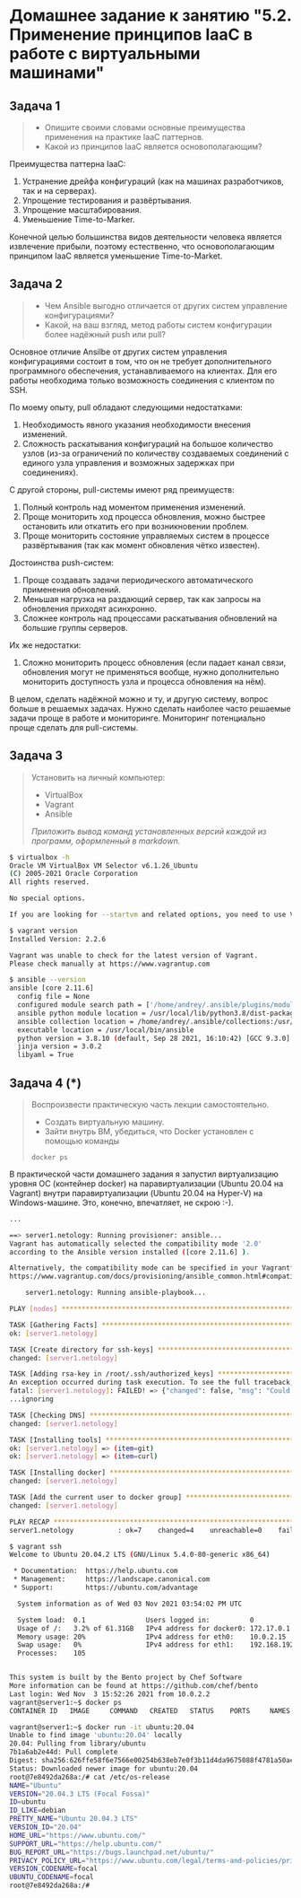 # Домашнее задание к занятию "5.2. Применение принципов IaaC в работе с виртуальными машинами"

## Задача 1

> - Опишите своими словами основные преимущества применения на практике IaaC паттернов.
> - Какой из принципов IaaC является основополагающим?

Преимущества паттерна IaaC:

1. Устранение дрейфа конфигураций (как на машинах разработчиков, так и на серверах).
2. Упрощение тестирования и развёртывания.
3. Упрощение масштабирования.
4. Уменьшение Time-to-Marker.

Конечной целью большинства видов деятельности человека является извлечение прибыли, поэтому естественно, что основополагающим принципом IaaC является уменьшение Time-to-Market.  

## Задача 2

> - Чем Ansible выгодно отличается от других систем управление конфигурациями?
> - Какой, на ваш взгляд, метод работы систем конфигурации более надёжный push или pull?

Основное отличие Ansilbe от других систем управления конфигурациями состоит в том, что он не требует дополнительного программного обеспечения, устанавливаемого на клиентах. Для его работы необходима только возможность соединения с клиентом по SSH.

По моему опыту, pull обладают следующими недостатками:

1. Необходимость явного указания необходимости внесения изменений.
2. Сложность раскатывания конфигураций на большое количество узлов (из-за ограничений по количеству создаваемых соединений с единого узла управления и возможных задержках при соединениях).

С другой стороны, pull-системы имеют ряд преимуществ:

1. Полный контроль над моментом применения изменений.
2. Проще мониторить ход процесса обновления, можно быстрее остановить или откатить его при возникновении проблем.
3. Проще мониторить состояние управляемых систем в процессе развёртывания (так как момент обновления чётко известен).

Достоинства push-систем:

1. Проще создавать задачи периодического автоматического применения обновлений.
2. Меньшая нагрузка на раздающий сервер, так как запросы на обновления приходят асинхронно.
3. Сложнее контроль над процессами раскатывания обновлений на большие группы серверов.

Их же недостатки:

1. Сложно мониторить процесс обновления (если падает канал связи, обновления могут не применяться вообще, нужно дополнительно мониторить доступность узла и процесса обновления на нём).

В целом, сделать надёжной можно и ту, и другую систему, вопрос больше в решаемых задачах. Нужно сделать наиболее часто решаемые задачи проще в работе и мониторинге. Мониторинг потенциально проще сделать для pull-системы.

## Задача 3

> Установить на личный компьютер:
> 
> - VirtualBox
> - Vagrant
> - Ansible
> 
> *Приложить вывод команд установленных версий каждой из программ, оформленный в markdown.*

```bash
$ virtualbox -h
Oracle VM VirtualBox VM Selector v6.1.26_Ubuntu
(C) 2005-2021 Oracle Corporation
All rights reserved.

No special options.

If you are looking for --startvm and related options, you need to use VirtualBoxVM.
```
```bash
$ vagrant version
Installed Version: 2.2.6

Vagrant was unable to check for the latest version of Vagrant.
Please check manually at https://www.vagrantup.com
```
```bash
$ ansible --version
ansible [core 2.11.6] 
  config file = None
  configured module search path = ['/home/andrey/.ansible/plugins/modules', '/usr/share/ansible/plugins/modules']
  ansible python module location = /usr/local/lib/python3.8/dist-packages/ansible
  ansible collection location = /home/andrey/.ansible/collections:/usr/share/ansible/collections
  executable location = /usr/local/bin/ansible
  python version = 3.8.10 (default, Sep 28 2021, 16:10:42) [GCC 9.3.0]
  jinja version = 3.0.2
  libyaml = True
```

## Задача 4 (*)

> Воспроизвести практическую часть лекции самостоятельно.
> 
> - Создать виртуальную машину.
> - Зайти внутрь ВМ, убедиться, что Docker установлен с помощью команды
> ```
> docker ps
> ```

В практической части домашнего задания я запустил виртуализацию уровня ОС (контейнер docker) на паравиртуализации (Ubuntu 20.04 на Vagrant) внутри паравиртуализации (Ubuntu 20.04 на Hyper-V) на Windows-машине. Это, конечно, впечатляет, не скрою :-).

```bash
...

==> server1.netology: Running provisioner: ansible...
Vagrant has automatically selected the compatibility mode '2.0'
according to the Ansible version installed ([core 2.11.6] ).

Alternatively, the compatibility mode can be specified in your Vagrantfile:
https://www.vagrantup.com/docs/provisioning/ansible_common.html#compatibility_mode

    server1.netology: Running ansible-playbook...

PLAY [nodes] *******************************************************************

TASK [Gathering Facts] *********************************************************
ok: [server1.netology]

TASK [Create directory for ssh-keys] *******************************************
changed: [server1.netology]

TASK [Adding rsa-key in /root/.ssh/authorized_keys] ****************************
An exception occurred during task execution. To see the full traceback, use -vvv. The error was: If you are using a module and expect the file to exist on the remote, see the remote_src option
fatal: [server1.netology]: FAILED! => {"changed": false, "msg": "Could not find or access '~/.ssh/id_rsa.pub' on the Ansible Controller.\nIf you are using a module and expect the file to exist on the remote, see the remote_src option"}
...ignoring

TASK [Checking DNS] ************************************************************
changed: [server1.netology]

TASK [Installing tools] ********************************************************
ok: [server1.netology] => (item=git)
ok: [server1.netology] => (item=curl)

TASK [Installing docker] *******************************************************
changed: [server1.netology]

TASK [Add the current user to docker group] ************************************
changed: [server1.netology]

PLAY RECAP *********************************************************************
server1.netology           : ok=7    changed=4    unreachable=0    failed=0    skipped=0    rescued=0    ignored=1   
```
```bash
$ vagrant ssh
Welcome to Ubuntu 20.04.2 LTS (GNU/Linux 5.4.0-80-generic x86_64)

 * Documentation:  https://help.ubuntu.com
 * Management:     https://landscape.canonical.com
 * Support:        https://ubuntu.com/advantage

  System information as of Wed 03 Nov 2021 03:54:02 PM UTC

  System load:  0.1               Users logged in:          0
  Usage of /:   3.2% of 61.31GB   IPv4 address for docker0: 172.17.0.1
  Memory usage: 20%               IPv4 address for eth0:    10.0.2.15
  Swap usage:   0%                IPv4 address for eth1:    192.168.192.11
  Processes:    105


This system is built by the Bento project by Chef Software
More information can be found at https://github.com/chef/bento
Last login: Wed Nov  3 15:52:26 2021 from 10.0.2.2
vagrant@server1:~$ docker ps
CONTAINER ID   IMAGE     COMMAND   CREATED   STATUS    PORTS     NAMES
```
```bash
vagrant@server1:~$ docker run -it ubuntu:20.04
Unable to find image 'ubuntu:20.04' locally
20.04: Pulling from library/ubuntu
7b1a6ab2e44d: Pull complete 
Digest: sha256:626ffe58f6e7566e00254b638eb7e0f3b11d4da9675088f4781a50ae288f3322
Status: Downloaded newer image for ubuntu:20.04
root@7e8492da268a:/# cat /etc/os-release 
NAME="Ubuntu"
VERSION="20.04.3 LTS (Focal Fossa)"
ID=ubuntu
ID_LIKE=debian
PRETTY_NAME="Ubuntu 20.04.3 LTS"
VERSION_ID="20.04"
HOME_URL="https://www.ubuntu.com/"
SUPPORT_URL="https://help.ubuntu.com/"
BUG_REPORT_URL="https://bugs.launchpad.net/ubuntu/"
PRIVACY_POLICY_URL="https://www.ubuntu.com/legal/terms-and-policies/privacy-policy"
VERSION_CODENAME=focal
UBUNTU_CODENAME=focal
root@7e8492da268a:/# 
```